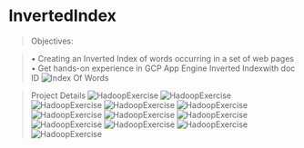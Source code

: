 # InvertedIndex
> Objectives:

> • Creating an Inverted Index of words occurring in a set of web pages
> • Get hands-on experience in GCP App Engine
> Inverted Indexwith doc ID
![Index Of Words](https://github.com/mukeshkdangi/InvertedIndex/blob/master/Screenshot%202018-10-20%20at%204.47.37%20PM.png)
 
 > Project Details 
![HadoopExercise](https://github.com/mukeshkdangi/InvertedIndex/blob/master/output/HadoopExercise.jpg)
![HadoopExercise](https://github.com/mukeshkdangi/InvertedIndex/blob/master/output/HadoopExercise-2.jpg)
![HadoopExercise](https://github.com/mukeshkdangi/InvertedIndex/blob/master/output/HadoopExercise-3.jpg)
![HadoopExercise](https://github.com/mukeshkdangi/InvertedIndex/blob/master/output/HadoopExercise-4.jpg)
![HadoopExercise](https://github.com/mukeshkdangi/InvertedIndex/blob/master/output/HadoopExercise-5.jpg)
![HadoopExercise](https://github.com/mukeshkdangi/InvertedIndex/blob/master/output/HadoopExercise-6.jpg)
![HadoopExercise](https://github.com/mukeshkdangi/InvertedIndex/blob/master/output/HadoopExercise-7.jpg)
![HadoopExercise](https://github.com/mukeshkdangi/InvertedIndex/blob/master/output/HadoopExercise-8.jpg)
![HadoopExercise](https://github.com/mukeshkdangi/InvertedIndex/blob/master/output/HadoopExercise-9.jpg)
![HadoopExercise](https://github.com/mukeshkdangi/InvertedIndex/blob/master/output/HadoopExercise-10.jpg)
![HadoopExercise](https://github.com/mukeshkdangi/InvertedIndex/blob/master/output/HadoopExercise-11.jpg)
![HadoopExercise](https://github.com/mukeshkdangi/InvertedIndex/blob/master/output/HadoopExercise-12.jpg)


